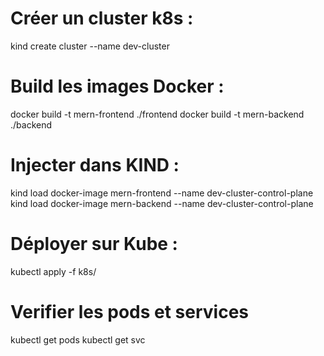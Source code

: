 # Créer un cluster k8s :
kind create cluster --name dev-cluster

# Build les images Docker :
docker build -t mern-frontend ./frontend
docker build -t mern-backend ./backend

# Injecter dans KIND :
kind load docker-image mern-frontend --name dev-cluster-control-plane
kind load docker-image mern-backend --name dev-cluster-control-plane

# Déployer sur Kube :
kubectl apply -f k8s/


# Verifier les pods et services
kubectl get pods
kubectl get svc

